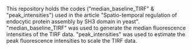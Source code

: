This repository holds the codes ("median_baseline_TIRF" & "peak_intensities") used in the article "Spatio-temporal regulation of endocytic protein assembly by SH3 domain in yeast". 
"median_baseline_TIRF" was used to generate the median fluorescence intensities of the TIRF data.
"peak_intensities" was used to estimate the peak fluorescence intensities to scale the TIRF data.
